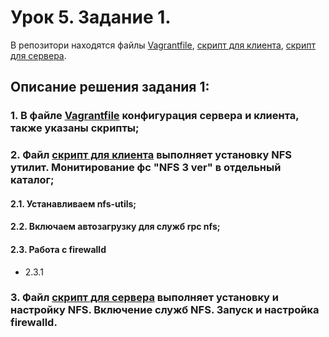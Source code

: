 # Урок 5. Задание 1.
В репозитори находятся файлы [Vagrantfile](Vagrantfile), [скрипт для клиента](script_client.sh), [скрипт для сервера](script_serv.sh).
## Описание решения задания 1:
### 1. В файле [Vagrantfile](Vagrantfile) конфигурация сервера и клиента, также указаны скрипты;
### 2. Файл [скрипт для клиента](script_client.sh) выполняет установку NFS утилит. Монитирование фс "NFS 3 ver" в отдельный каталог;
#### 2.1. Устанавливаем nfs-utils;
#### 2.2. Включаем автозагрузку для служб rpc nfs;
#### 2.3. Работа с firewalld
* 2.3.1 
####
####
####
####
####
####
####
####
####
####
####
####
####
####
####
####
####
####
####
####
### 3. Файл [скрипт для сервера](script_serv.sh) выполняет установку и настройку NFS. Включение служб NFS. Запуск и настройка firewalld. 

